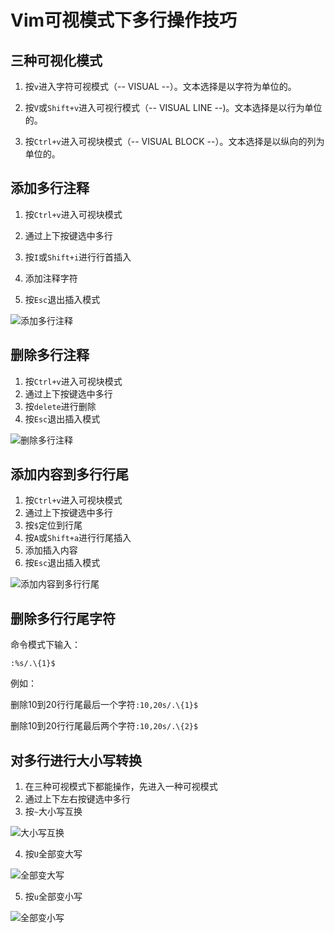 # Vim可视模式下多行操作技巧

## 三种可视化模式

1. 按`v`进入字符可视模式（-- VISUAL --）。文本选择是以字符为单位的。

2. 按`V`或`Shift+v`进入可视行模式（-- VISUAL LINE --)。文本选择是以行为单位的。

3. 按`Ctrl+v`进入可视块模式（-- VISUAL BLOCK --）。文本选择是以纵向的列为单位的。

## 添加多行注释
1. 按`Ctrl+v`进入可视块模式

2. 通过上下按键选中多行

3. 按`I`或`Shift+i`进行行首插入

4. 添加注释字符

5. 按`Esc`退出插入模式

![添加多行注释](https://cdn.jsdelivr.net/gh/HanxuLiu/CDN1/img/2022/202212022049277.gif)

## 删除多行注释
1. 按`Ctrl+v`进入可视块模式
2. 通过上下按键选中多行
3. 按`delete`进行删除
4. 按`Esc`退出插入模式

![删除多行注释](https://cdn.jsdelivr.net/gh/HanxuLiu/CDN1/img/2022/202212022049421.gif)

## 添加内容到多行行尾
1. 按`Ctrl+v`进入可视块模式
2. 通过上下按键选中多行
3. 按`$`定位到行尾
4. 按`A`或`Shift+a`进行行尾插入
5. 添加插入内容
6. 按`Esc`退出插入模式

![添加内容到多行行尾](https://cdn.jsdelivr.net/gh/HanxuLiu/CDN1/img/2022/202212022049642.gif)

## 删除多行行尾字符
命令模式下输入：

```
:%s/.\{1}$
```
例如：

删除10到20行行尾最后一个字符`:10,20s/.\{1}$`

删除10到20行行尾最后两个字符`:10,20s/.\{2}$`

## 对多行进行大小写转换
1. 在三种可视模式下都能操作，先进入一种可视模式
2. 通过上下左右按键选中多行
3. 按`~`大小写互换

![大小写互换](https://cdn.jsdelivr.net/gh/HanxuLiu/CDN1/img/2022/202212022058620.gif)

4. 按`U`全部变大写

![全部变大写](https://cdn.jsdelivr.net/gh/HanxuLiu/CDN1/img/2022/202212022121964.gif)

5. 按`u`全部变小写

![全部变小写](https://cdn.jsdelivr.net/gh/HanxuLiu/CDN1/img/2022/202212022058108.gif)
